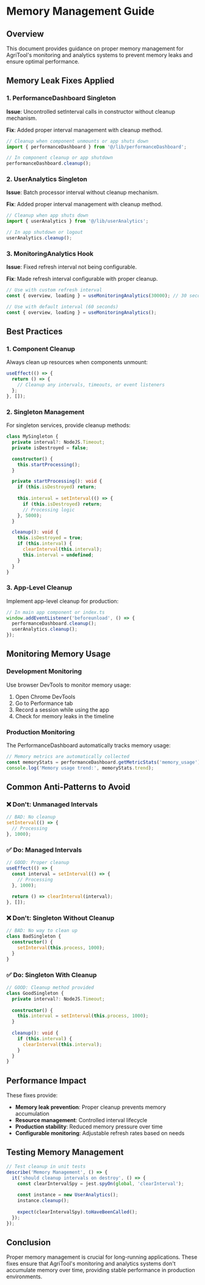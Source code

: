 # Memory Management Guide

## Overview

This document provides guidance on proper memory management for AgriTool's monitoring and analytics systems to prevent memory leaks and ensure optimal performance.

## Memory Leak Fixes Applied

### 1. PerformanceDashboard Singleton
**Issue**: Uncontrolled setInterval calls in constructor without cleanup mechanism.

**Fix**: Added proper interval management with cleanup method.

```typescript
// Cleanup when component unmounts or app shuts down
import { performanceDashboard } from '@/lib/performanceDashboard';

// In component cleanup or app shutdown
performanceDashboard.cleanup();
```

### 2. UserAnalytics Singleton
**Issue**: Batch processor interval without cleanup mechanism.

**Fix**: Added proper interval management with cleanup method.

```typescript
// Cleanup when app shuts down
import { userAnalytics } from '@/lib/userAnalytics';

// In app shutdown or logout
userAnalytics.cleanup();
```

### 3. MonitoringAnalytics Hook
**Issue**: Fixed refresh interval not being configurable.

**Fix**: Made refresh interval configurable with proper cleanup.

```typescript
// Use with custom refresh interval
const { overview, loading } = useMonitoringAnalytics(30000); // 30 seconds

// Use with default interval (60 seconds)
const { overview, loading } = useMonitoringAnalytics();
```

## Best Practices

### 1. Component Cleanup
Always clean up resources when components unmount:

```typescript
useEffect(() => {
  return () => {
    // Cleanup any intervals, timeouts, or event listeners
  };
}, []);
```

### 2. Singleton Management
For singleton services, provide cleanup methods:

```typescript
class MySingleton {
  private interval?: NodeJS.Timeout;
  private isDestroyed = false;

  constructor() {
    this.startProcessing();
  }

  private startProcessing(): void {
    if (this.isDestroyed) return;
    
    this.interval = setInterval(() => {
      if (this.isDestroyed) return;
      // Processing logic
    }, 5000);
  }

  cleanup(): void {
    this.isDestroyed = true;
    if (this.interval) {
      clearInterval(this.interval);
      this.interval = undefined;
    }
  }
}
```

### 3. App-Level Cleanup
Implement app-level cleanup for production:

```typescript
// In main app component or index.ts
window.addEventListener('beforeunload', () => {
  performanceDashboard.cleanup();
  userAnalytics.cleanup();
});
```

## Monitoring Memory Usage

### Development Monitoring
Use browser DevTools to monitor memory usage:

1. Open Chrome DevTools
2. Go to Performance tab
3. Record a session while using the app
4. Check for memory leaks in the timeline

### Production Monitoring
The PerformanceDashboard automatically tracks memory usage:

```typescript
// Memory metrics are automatically collected
const memoryStats = performanceDashboard.getMetricStats('memory_usage');
console.log('Memory usage trend:', memoryStats.trend);
```

## Common Anti-Patterns to Avoid

### ❌ Don't: Unmanaged Intervals
```typescript
// BAD: No cleanup
setInterval(() => {
  // Processing
}, 1000);
```

### ✅ Do: Managed Intervals
```typescript
// GOOD: Proper cleanup
useEffect(() => {
  const interval = setInterval(() => {
    // Processing
  }, 1000);
  
  return () => clearInterval(interval);
}, []);
```

### ❌ Don't: Singleton Without Cleanup
```typescript
// BAD: No way to clean up
class BadSingleton {
  constructor() {
    setInterval(this.process, 1000);
  }
}
```

### ✅ Do: Singleton With Cleanup
```typescript
// GOOD: Cleanup method provided
class GoodSingleton {
  private interval?: NodeJS.Timeout;
  
  constructor() {
    this.interval = setInterval(this.process, 1000);
  }
  
  cleanup(): void {
    if (this.interval) {
      clearInterval(this.interval);
    }
  }
}
```

## Performance Impact

These fixes provide:

- **Memory leak prevention**: Proper cleanup prevents memory accumulation
- **Resource management**: Controlled interval lifecycle
- **Production stability**: Reduced memory pressure over time
- **Configurable monitoring**: Adjustable refresh rates based on needs

## Testing Memory Management

```typescript
// Test cleanup in unit tests
describe('Memory Management', () => {
  it('should cleanup intervals on destroy', () => {
    const clearIntervalSpy = jest.spyOn(global, 'clearInterval');
    
    const instance = new UserAnalytics();
    instance.cleanup();
    
    expect(clearIntervalSpy).toHaveBeenCalled();
  });
});
```

## Conclusion

Proper memory management is crucial for long-running applications. These fixes ensure that AgriTool's monitoring and analytics systems don't accumulate memory over time, providing stable performance in production environments.